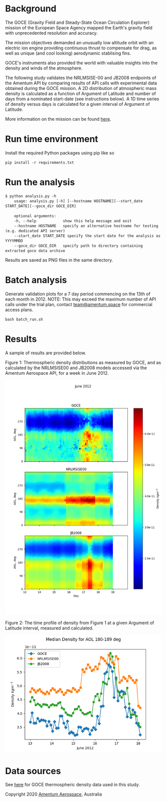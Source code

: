 # Background

The GOCE (Gravity Field and Steady-State Ocean Circulation Explorer) mission of the European Space Agency mapped the Earth's gravity field with unprecedented resolution and accuracy. 

The mission objectives demanded an unusually low altitude orbit with an electric ion engine providing continuous thrust to compensate for drag, as well as unique (and cool looking) aerodynamic stablising fins.

GOCE's instruments also provided the world with valuable insights into the density and winds of the atmosphere. 

The following study validates the NRLMSISE-00 and JB2008 endpoints of the Amentum API by comparing results of API calls with experimental data obtained during the GOCE mission. A 2D distribution of atmospheric mass density is calculated as a function of Argument of Latitude and number of days from a nominated start-date (see instructions below). A 1D time series of density versus days is calculated for a given interval of Argument of Latitude.

More information on the mission can be found [here](https://earth.esa.int/web/guest/missions/esa-eo-missions/goce/mission-summary). 

# Run time environment

Install the required Python packages using pip like so

    pip install -r requirements.txt 

# Run the analysis

    $ python analysis.py -h
        usage: analysis.py [-h] [--hostname HOSTNAME][--start_date START_DATE][--goce_dir GOCE_DIR]

        optional arguments:
        -h, --help            show this help message and exit
        --hostname HOSTNAME   specify an alternative hostname for testing (e.g. dedicated API server)
        --start_date START_DATE specify the start date for the analysis as YYYYMMDD
        --goce_dir GOCE_DIR   specify path to directory containing extracted goce data archive

Results are saved as PNG files in the same directory.

# Batch analysis

Generate validation plots for a 7 day period commencing on the 13th of each month in 2012. NOTE: This may exceed the maximum number of API calls under the trial plan, contact team@amentum.space for commercial access plans.

    bash batch_run.sh
    
# Results

A sample of results are provided below.

Figure 1: Thermospheric density distributions as measured by GOCE, and as calculated by the NRLMSISE00 and JB2008 models accessed via the Amentum Aerospace API, for a week in June 2012.

![](./Density_GOCE_vs_Models_20120613.png)


Figure 2: The time profile of density from Figure 1 at a given Argument of Latitude interval, measured and calculated.

![](./Density_vs_API_AOL_180_20120613.png)


# Data sources 

See [here](https://earth.esa.int/web/guest/missions/esa-operational-missions/goce/goce-thermospheric-data ) for GOCE thermospheric density data used in this study.

Copyright 2020 [Amentum Aerospace](https://amentum.space), Australia
